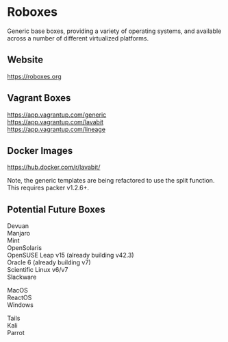 
# Roboxes

Generic base boxes, providing a variety of operating systems, and available across a number of different virtualized platforms.

## Website
https://roboxes.org  

## Vagrant Boxes  
https://app.vagrantup.com/generic  
https://app.vagrantup.com/lavabit  
https://app.vagrantup.com/lineage  

## Docker Images  
https://hub.docker.com/r/lavabit/  

Note, the generic templates are being refactored to use the split function. This requires packer v1.2.6+.

## Potential Future Boxes

Devuan  
Manjaro  
Mint  
OpenSolaris  
OpenSUSE Leap v15 (already building v42.3)  
Oracle 6 (already building v7)  
Scientific Linux v6/v7  
Slackware  

MacOS  
ReactOS  
Windows  

Tails  
Kali  
Parrot
